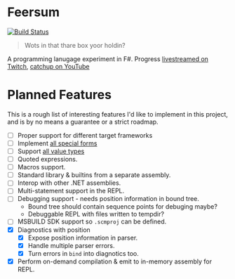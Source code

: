 # Feersum

[![Build Status](https://dev.azure.com/iwillspeak/GitHub/_apis/build/status/iwillspeak.feersum?branchName=main)](https://dev.azure.com/iwillspeak/GitHub/_build/latest?definitionId=4&branchName=main)

> Wots in that thare box yoor holdin?

A programming lanugage experiment in F#. Progress [livestreamed on Twitch][twitch], [catchup on YouTube][yt]

# Planned Features

This is a rough list of interesting features I'd like to implement in this project,
and is by no means a guarantee or a strict roadmap.

 * [ ] Proper support for different target frameworks
 * [ ] Implement [all special forms](docs/special-forms.md)
 * [ ] Support [all value types](docs/values.md)
 * [ ] Quoted expressions.
 * [ ] Macros support.
 * [ ] Standard library & builtins from a separate assembly.
 * [ ] Interop with other .NET assemblies.
 * [ ] Multi-statement support in the REPL.
 * [ ] Debugging support - needs position information in bound tree.
   * Bound tree should contain sequence points for debuging maybe?
   * Debuggable REPL with files written to tempdir?
 * [ ] MSBUILD SDK support so `.scmproj` can be defined.
 * [x] Diagnostics with position
    * [x] Expose position information in parser.
    * [x] Handle multiple parser errors.
    * [x] Turn errors in `bind` into diagnotics too.
 * [x] Perform on-demand compilation & emit to in-memory assembly for REPL.
 
  [twitch]: https://twitch.tv/iwillspeak
  [yt]: https://www.youtube.com/playlist?list=PLCum1jXOlhoRCBewbQD8ELE7B_7EWnWaO
